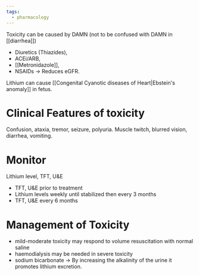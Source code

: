 ```yaml
---
tags:
  - pharmacology
---
```

Toxicity can be caused by DAMN (not to be confused with DAMN in [[diarrhea]])
- Diuretics (Thiazides), 
- ACEi/ARB, 
- [[Metronidazole]], 
- NSAIDs -> Reduces eGFR.

Lithium can cause [[Congenital Cyanotic diseases of Heart|Ebstein's anomaly]] in fetus.

# Clinical Features of toxicity
Confusion, ataxia, tremor, seizure, polyuria.
Muscle twitch, blurred vision, diarrhea, vomiting.

# Monitor
Lithium level, TFT, U&E
- TFT, U&E prior to treatment
- Lithium levels weekly until stabilized then every 3 months
- TFT, U&E every 6 months

# Management of Toxicity
- mild-moderate toxicity may respond to volume resuscitation with normal saline
- haemodialysis may be needed in severe toxicity
- sodium bicarbonate -> By increasing the alkalinity of the urine it promotes lithium excretion.